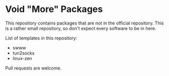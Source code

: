 # Void "More" Packages

This repository contains packages that are not in the official repository.
This is a rather small repository, so don't expect every software to be in here.

List of templates in this repository:
- swww
- tun2socks
- linux-zen

Pull requests are welcome.
